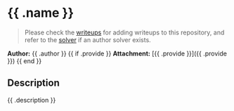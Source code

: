 # {{ .name }}

> Please check the [writeups](./writeups/) for adding writeups to this repository, and refer to the [solver](./solver/) if an author solver exists.

**Author:** {{ .author }}
{{ if .provide }}
**Attachment:** [{{ .provide }}]({{ .provide }})
{{ end }}

## Description
{{ .description }}